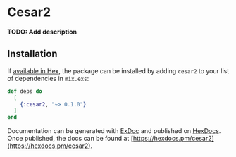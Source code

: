 # Cesar2

**TODO: Add description**

## Installation

If [available in Hex](https://hex.pm/docs/publish), the package can be installed
by adding `cesar2` to your list of dependencies in `mix.exs`:

```elixir
def deps do
  [
    {:cesar2, "~> 0.1.0"}
  ]
end
```

Documentation can be generated with [ExDoc](https://github.com/elixir-lang/ex_doc)
and published on [HexDocs](https://hexdocs.pm). Once published, the docs can
be found at [https://hexdocs.pm/cesar2](https://hexdocs.pm/cesar2).

